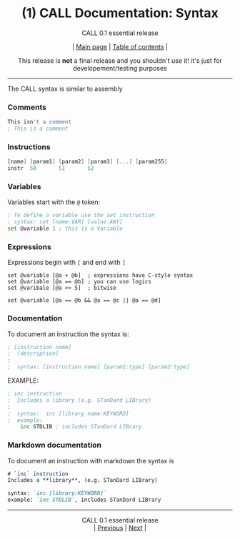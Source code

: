 <div align="center">

# (1) CALL Documentation: Syntax
CALL 0.1 essential release<BR>

| [Main page](../README.md) | [Table of contents](./README.md) |

This release is **not** a final release and you shouldn't use it!
it's just for developement/testing purposes

</div>
<hr>

The CALL syntax is similar to assembly

### Comments
```asm
This isn't a comment
; This is a comment
```

### Instructions
```asm
[name] [param1] [param2] [param3] [...] [param255]
instr  50       51       52
```

### Variables
Variables start with the `@` token:
```asm
; To define a variable use the set instruction
; syntax: set [name:VAR] [value:ANY]
set @variable 1 ; this is a Variable
```

### Expressions
Expressions begin with `[` and end with `]`
```
set @variable [@a + @b]  ; expressions have C-style syntax
set @variable [@a == @b] ; you can use logics
set @varibale [@a >> 5]  ; bitwise

set @variable [@a == @b && @a == @c || @a == @d]
```

### Documentation
To document an instruction the syntax is:
```asm
; [instruction name]
;  [description]
;
;  syntax: [instruction name] [param1:type] [param2:type]
```
EXAMPLE:
```asm
; inc instruction
;  Includes a library (e.g. STanDard LIBrary)
;
;  syntax:  inc [library name:KEYWORD]
;  example:
    inc STDLIB ; includes STanDard LIBrary
```

### Markdown documentation
To document an instruction with markdown the syntax is
```markdown
# `inc` instruction
Includes a **library**, (e.g. STanDard LIBrary)

syntax: `inc [library:KEYWORD]`
example: `inc STDLIB`, includes STanDard LIBrary
```

<hr>
<div align="center">

CALL 0.1 essential release<BR>
| [Previous](./README.md) | [Next](./2.md) |

</div>
